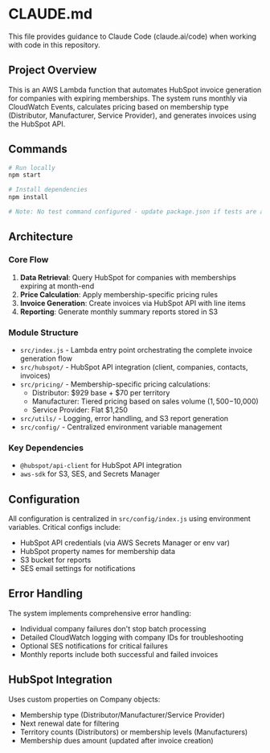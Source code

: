 # CLAUDE.md

This file provides guidance to Claude Code (claude.ai/code) when working with code in this repository.

## Project Overview

This is an AWS Lambda function that automates HubSpot invoice generation for companies with expiring memberships. The system runs monthly via CloudWatch Events, calculates pricing based on membership type (Distributor, Manufacturer, Service Provider), and generates invoices using the HubSpot API.

## Commands

```bash
# Run locally
npm start

# Install dependencies  
npm install

# Note: No test command configured - update package.json if tests are added
```

## Architecture

### Core Flow
1. **Data Retrieval**: Query HubSpot for companies with memberships expiring at month-end
2. **Price Calculation**: Apply membership-specific pricing rules
3. **Invoice Generation**: Create invoices via HubSpot API with line items
4. **Reporting**: Generate monthly summary reports stored in S3

### Module Structure
- `src/index.js` - Lambda entry point orchestrating the complete invoice generation flow
- `src/hubspot/` - HubSpot API integration (client, companies, contacts, invoices)
- `src/pricing/` - Membership-specific pricing calculations:
  - Distributor: $929 base + $70 per territory
  - Manufacturer: Tiered pricing based on sales volume ($1,500-$10,000)
  - Service Provider: Flat $1,250
- `src/utils/` - Logging, error handling, and S3 report generation
- `src/config/` - Centralized environment variable management

### Key Dependencies
- `@hubspot/api-client` for HubSpot API integration
- `aws-sdk` for S3, SES, and Secrets Manager

## Configuration

All configuration is centralized in `src/config/index.js` using environment variables. Critical configs include:
- HubSpot API credentials (via AWS Secrets Manager or env var)
- HubSpot property names for membership data
- S3 bucket for reports
- SES email settings for notifications

## Error Handling

The system implements comprehensive error handling:
- Individual company failures don't stop batch processing
- Detailed CloudWatch logging with company IDs for troubleshooting
- Optional SES notifications for critical failures
- Monthly reports include both successful and failed invoices

## HubSpot Integration

Uses custom properties on Company objects:
- Membership type (Distributor/Manufacturer/Service Provider)
- Next renewal date for filtering
- Territory counts (Distributors) or membership levels (Manufacturers)
- Membership dues amount (updated after invoice creation)
